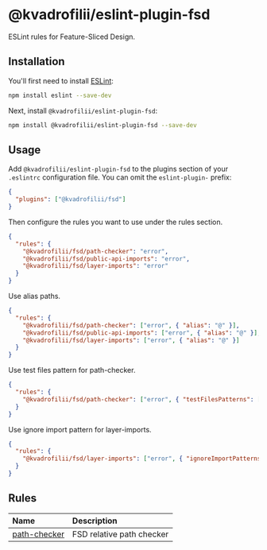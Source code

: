# @kvadrofilii/eslint-plugin-fsd

ESLint rules for Feature-Sliced Design.

## Installation

You'll first need to install [ESLint](https://eslint.org/):

```sh
npm install eslint --save-dev
```

Next, install `@kvadrofilii/eslint-plugin-fsd`:

```sh
npm install @kvadrofilii/eslint-plugin-fsd --save-dev
```

## Usage

Add `@kvadrofilii/eslint-plugin-fsd` to the plugins section of your `.eslintrc` configuration file. You can omit the `eslint-plugin-` prefix:

```json
{
  "plugins": ["@kvadrofilii/fsd"]
}
```

Then configure the rules you want to use under the rules section.

```json
{
  "rules": {
    "@kvadrofilii/fsd/path-checker": "error",
    "@kvadrofilii/fsd/public-api-imports": "error",
    "@kvadrofilii/fsd/layer-imports": "error"
  }
}
```

Use alias paths.

```json
{
  "rules": {
    "@kvadrofilii/fsd/path-checker": ["error", { "alias": "@" }],
    "@kvadrofilii/fsd/public-api-imports": ["error", { "alias": "@" }],
    "@kvadrofilii/fsd/layer-imports": ["error", { "alias": "@" }]
  }
}
```

Use test files pattern for path-checker.

```json
{
  "rules": {
    "@kvadrofilii/fsd/path-checker": ["error", { "testFilesPatterns": ["**/*.test.*", "**/*.stories.*"] }]
  }
}
```

Use ignore import pattern for layer-imports.

```json
{
  "rules": {
    "@kvadrofilii/fsd/layer-imports": ["error", { "ignoreImportPatterns": ["**/StoreProvider"] }]
  }
}
```

## Rules

<!-- begin auto-generated rules list -->

| Name                                       | Description               |
| :----------------------------------------- | :------------------------ |
| [path-checker](docs/rules/path-checker.md) | FSD relative path checker |

<!-- end auto-generated rules list -->
